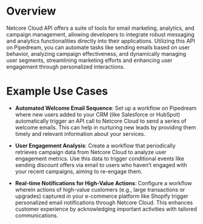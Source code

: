 # Overview

Netcore Cloud API offers a suite of tools for email marketing, analytics, and campaign management, allowing developers to integrate robust messaging and analytics functionalities directly into their applications. Utilizing this API on Pipedream, you can automate tasks like sending emails based on user behavior, analyzing campaign effectiveness, and dynamically managing user segments, streamlining marketing efforts and enhancing user engagement through personalized interactions.

# Example Use Cases

- **Automated Welcome Email Sequence**: Set up a workflow on Pipedream where new users added to your CRM (like Salesforce or HubSpot) automatically trigger an API call to Netcore Cloud to send a series of welcome emails. This can help in nurturing new leads by providing them timely and relevant information about your services.

- **User Engagement Analysis**: Create a workflow that periodically retrieves campaign data from Netcore Cloud to analyze user engagement metrics. Use this data to trigger conditional events like sending discount offers via email to users who haven’t engaged with your recent campaigns, aiming to re-engage them.

- **Real-time Notifications for High-Value Actions**: Configure a workflow wherein actions of high-value customers (e.g., large transactions or upgrades) captured in your e-commerce platform like Shopify trigger personalized email notifications through Netcore Cloud. This enhances customer experience by acknowledging important activities with tailored communications.
